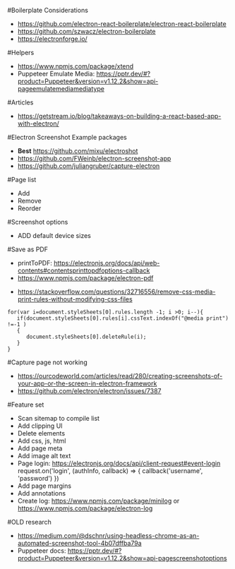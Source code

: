 
#Boilerplate Considerations
- https://github.com/electron-react-boilerplate/electron-react-boilerplate
- https://github.com/szwacz/electron-boilerplate
- https://electronforge.io/

#Helpers
- https://www.npmjs.com/package/xtend
- Puppeteer Emulate Media: https://pptr.dev/#?product=Puppeteer&version=v1.12.2&show=api-pageemulatemediamediatype

#Articles
- https://getstream.io/blog/takeaways-on-building-a-react-based-app-with-electron/

#Electron Screenshot Example packages
- **Best** https://github.com/mixu/electroshot
- https://github.com/FWeinb/electron-screenshot-app
- https://github.com/juliangruber/capture-electron

#Page list
* Add
* Remove
* Reorder

#Screenshot options
- ADD default device sizes

#Save as PDF
* printToPDF: https://electronjs.org/docs/api/web-contents#contentsprinttopdfoptions-callback
* https://www.npmjs.com/package/electron-pdf
- https://stackoverflow.com/questions/32716556/remove-css-media-print-rules-without-modifying-css-files
```
for(var i=document.styleSheets[0].rules.length -1; i >0; i--){
   if(document.styleSheets[0].rules[i].cssText.indexOf("@media print") !=-1 )
   {
      document.styleSheets[0].deleteRule(i);
   }
}
```


#Capture page not working
* https://ourcodeworld.com/articles/read/280/creating-screenshots-of-your-app-or-the-screen-in-electron-framework
* https://github.com/electron/electron/issues/7387

#Feature set
* Scan sitemap to compile list
* Add clipping UI
* Delete elements
* Add css, js, html
* Add page meta
* Add image alt text
* Page login: https://electronjs.org/docs/api/client-request#event-login
  request.on('login', (authInfo, callback) => {
    callback('username', 'password')
  })
* Add page margins
* Add annotations
* Create log: https://www.npmjs.com/package/minilog or https://www.npmjs.com/package/electron-log



#OLD research
- https://medium.com/@dschnr/using-headless-chrome-as-an-automated-screenshot-tool-4b07dffba79a
- Puppeteer docs: https://pptr.dev/#?product=Puppeteer&version=v1.12.2&show=api-pagescreenshotoptions
